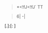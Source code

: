 <!-- Don't interpret as inline HTML -->

>*<!fJ<!fJ`
TT


<!-- Don't interpret as a table without a leading `|` -->

>6|
-|


<!-- Don't interpret this as a link reference definition  -->

[.]:[: ]
